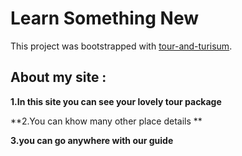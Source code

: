 # Learn Something New

This project was bootstrapped with [tour-and-turisum](https://sad-easley-9df3bb.netlify.app).

## About my site : 
**1.In this site you can see your lovely tour package**

**2.You can khow many other place details **

**3.you can go anywhere with our guide**
